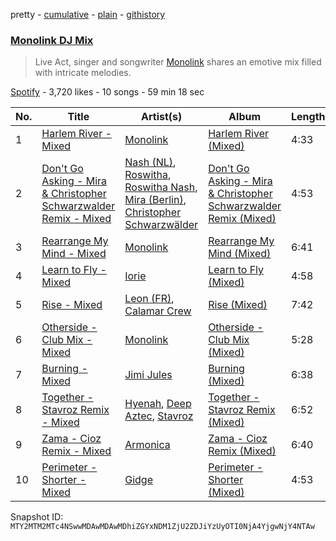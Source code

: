 pretty - [cumulative](/playlists/cumulative/37i9dQZF1DX47wsEQpT8zp.md) - [plain](/playlists/plain/37i9dQZF1DX47wsEQpT8zp) - [githistory](https://github.githistory.xyz/mackorone/spotify-playlist-archive/blob/main/playlists/plain/37i9dQZF1DX47wsEQpT8zp)

### [Monolink DJ Mix](https://open.spotify.com/playlist/37i9dQZF1DX47wsEQpT8zp)

> Live Act, singer and songwriter <a href="spotify:artist:2I4hRNCYkPKJQlkoEZKjYx ">Monolink</a> shares an emotive mix filled with intricate melodies.

[Spotify](https://open.spotify.com/user/spotify) - 3,720 likes - 10 songs - 59 min 18 sec

| No. | Title | Artist(s) | Album | Length |
|---|---|---|---|---|
| 1 | [Harlem River \- Mixed](https://open.spotify.com/track/6Xtaz2hRCZXafc2Cit4IzK) | [Monolink](https://open.spotify.com/artist/2I4hRNCYkPKJQlkoEZKjYx) | [Harlem River \(Mixed\)](https://open.spotify.com/album/5HLgmo5x4OZTQEMLnUnhEh) | 4:33 |
| 2 | [Don't Go Asking \- Mira & Christopher Schwarzwalder Remix \- Mixed](https://open.spotify.com/track/5uw2gRTqmjhBGs7V33bHPt) | [Nash \(NL\)](https://open.spotify.com/artist/1oZ9VaYo9aRLk0myoEr0Je), [Roswitha](https://open.spotify.com/artist/3S7xRyDELQRBHJwdqC25ZT), [Roswitha Nash](https://open.spotify.com/artist/1FbEK4vAkcgk8Iraf75d6S), [Mira \(Berlin\)](https://open.spotify.com/artist/6p31dmLI4jnatyEQmrVPDc), [Christopher Schwarzwälder](https://open.spotify.com/artist/11i3tISGuOUmWFuXTRNrtD) | [Don't Go Asking \- Mira & Christopher Schwarzwalder Remix \(Mixed\)](https://open.spotify.com/album/2MET0yIcFQJtMgSXPKDjiI) | 4:53 |
| 3 | [Rearrange My Mind \- Mixed](https://open.spotify.com/track/74PKIwAm85jGUyMsS1iBXh) | [Monolink](https://open.spotify.com/artist/2I4hRNCYkPKJQlkoEZKjYx) | [Rearrange My Mind \(Mixed\)](https://open.spotify.com/album/6GE4pYUnhpkj6phssC1E22) | 6:41 |
| 4 | [Learn to Fly \- Mixed](https://open.spotify.com/track/3Q2bQL93sVpG3sE3YYFa39) | [Iorie](https://open.spotify.com/artist/1ruewEJphCPPAOSjowo9AH) | [Learn to Fly \(Mixed\)](https://open.spotify.com/album/464g7setJdQIRVtPIGAZwP) | 4:58 |
| 5 | [Rise \- Mixed](https://open.spotify.com/track/36JCG0cpJXWLCw11JhJwqj) | [Leon \(FR\)](https://open.spotify.com/artist/0OUY2dHEjLzNhvAbBD3Ouj), [Calamar Crew](https://open.spotify.com/artist/28Tqd0YiUZ7fWNvikZjAiN) | [Rise \(Mixed\)](https://open.spotify.com/album/5qimOJGnwaAMfIF82uqu9F) | 7:42 |
| 6 | [Otherside \- Club Mix \- Mixed](https://open.spotify.com/track/2Gfmy2JiBBUWxbdF4E9Kth) | [Monolink](https://open.spotify.com/artist/2I4hRNCYkPKJQlkoEZKjYx) | [Otherside \- Club Mix \(Mixed\)](https://open.spotify.com/album/5UGG8sK75c4LzzYCiDMxcS) | 5:28 |
| 7 | [Burning \- Mixed](https://open.spotify.com/track/3uy1rrD3z085wMhQvKul2R) | [Jimi Jules](https://open.spotify.com/artist/6RsLLSkSTcL4YrvgRcBTQd) | [Burning \(Mixed\)](https://open.spotify.com/album/0SQISn8ssFAXhUv0tAMD32) | 6:38 |
| 8 | [Together \- Stavroz Remix \- Mixed](https://open.spotify.com/track/28pxoqWoN23XHbLsLwIRsO) | [Hyenah](https://open.spotify.com/artist/1YUlJfwsUoerJd3mCK6Ccu), [Deep Aztec](https://open.spotify.com/artist/5getpnTxZMpYRlfyXOjQQw), [Stavroz](https://open.spotify.com/artist/7su1fG75ZwXHA6ei9Zcy7T) | [Together \- Stavroz Remix \(Mixed\)](https://open.spotify.com/album/5GJVnJPl7nBZJkuLkABAn3) | 6:52 |
| 9 | [Zama \- Cioz Remix \- Mixed](https://open.spotify.com/track/1jE5c03zCL1IDP8Yqq1C5I) | [Armonica](https://open.spotify.com/artist/6EnmXQhQQvFYrWorH0Duoy) | [Zama \- Cioz Remix \(Mixed\)](https://open.spotify.com/album/0YbcGkGRHoN18bJt8cOmwO) | 6:40 |
| 10 | [Perimeter \- Shorter \- Mixed](https://open.spotify.com/track/6SbxEIVe8dbjkIpwrAxaGC) | [Gidge](https://open.spotify.com/artist/7aibxFH8hIlSUlXgshCgAP) | [Perimeter \- Shorter \(Mixed\)](https://open.spotify.com/album/71MkqWlit7yQkqWPkqkJyI) | 4:53 |

Snapshot ID: `MTY2MTM2MTc4NSwwMDAwMDAwMDhiZGYxNDM1ZjU2ZDJiYzUyOTI0NjA4YjgwNjY4NTAw`
